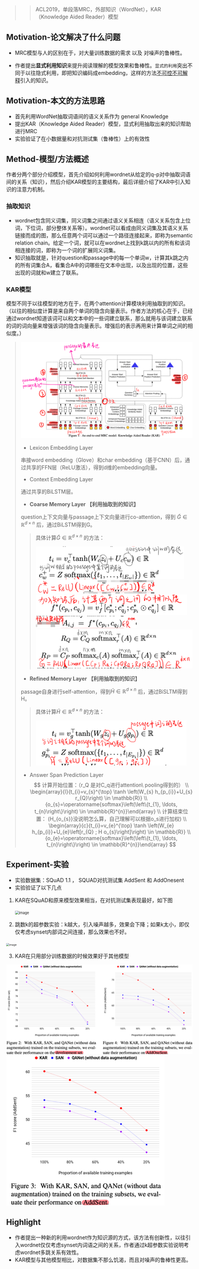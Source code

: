 > >ACL2019，单段落MRC，外部知识（WordNet），KAR（Knowledge Aided Reader）模型



## Motivation-论文解决了什么问题

- MRC模型与人的区别在于，对大量训练数据的需求 以及 对噪声的鲁棒性。

- 作者提出**显式利用知识**来提升阅读理解的模型效果和鲁棒性。`显式的利用`突出不同于以往隐式利用，即把知识编码成embedding，这样的方法<u>不可控不可解释</u>引入的知识。

  

## Motivation-本文的方法思路

- 首先利用WordNet抽取词语间的语义关系作为 general Knowledge
- 提出KAR（Knowledge Aided Reader）模型，显式利用抽取出来的知识帮助进行MRC
- 实验验证了在小数据量和对抗测试集（鲁棒性）上的有效性



## Method-模型/方法概述

作者分两个部分介绍模型，首先介绍如何利用wordnet从给定的q-p对中抽取词语间的关系（知识），然后介绍KAR模型的主要结构，最后详细介绍了KAR中引入知识的注意力机制。

### 抽取知识

-  wordnet包含同义词集，同义词集之间通过语义关系相连（语义关系包含上位词，下位词，部分整体关系等）。wordnet可以看成由同义词集及其语义关系链接而成的图，那么任意两个词可以通过一个路径连接起来，即称为semantic relation chain。给定一个词，就可以在wordnet上找到k跳以内的所有和该词相连接的词，即称为一个词的扩展同义词集。
- 知识抽取就是，针对question和passage中的每一个单词w，计算其k跳之内的所有词集合A，看集合A中的词哪些在文本中出现，以及出现的位置，这些出现的词就和w建立了联系。

### KAR模型

模型不同于以往模型的地方在于，在两个attention计算模块利用抽取到的知识。（以往的相似度计算是来自两个单词的隐含向量表示。作者方法的核心在于，已经通过wordnet知道该词可以和文本中的一些词建立联系，那么就用与该词建立联系的词的词向量来增强该词的隐含向量表示。增强后的表示再用来计算单词之间的相似度。）

>![image-20200107123110951](../../images/image-20200107123110951.png)
>
>- Lexicon Embedding Layer
>
>  串接word embedding（Glove）和char embedding（基于CNN）后，通过共享的FFN层（ReLU激活），得到d维的embedding向量。
>
>- Context Embedding Layer
>
>  通过共享的BiLSTM层。
>
>- **Coarse Memory Layer  【利用抽取到的知识】**
>
>  question上下文向量与passage上下文向量进行co-attention，得到 $\tilde{G} \in \mathbb{R}^{d \times n}$ 后，通过BiLSTM得到G。
>
>  >具体计算$\tilde{G} \in \mathbb{R}^{d \times n}$ 的方法：
>  >
>  ><img src="../../images/image-20200107124501490.png" alt="image-20200107124501490" style="zoom:50%;" />
>  >
>  >
>  >
>  ><img src="../../images/image-20200107124549069.png" alt="image-20200107124549069" style="zoom:50%;" />
>  >
>  >
>  >
>  ><img src="../../images/image-20200107124616704.png" alt="image-20200107124616704" style="zoom:50%;" />
>  >
>  >
>  >
>  ><img src="../../images/image-20200107124708129.png" alt="image-20200107124708129" style="zoom:50%;" />
>  >
>  >
>  >
>  ><img src="../../images/image-20200107124738341.png" alt="image-20200107124738341" style="zoom:50%;" />
>
>- **Refined Memory Layer  【利用抽取到的知识】**
>
>  passage自身进行self-attention，得到$\tilde{H} \in \mathbb{R}^{d \times n}$ 后，通过BiSLTM得到H。
>
>  >具体计算$\tilde{H} \in \mathbb{R}^{d \times n}$ 的方法：
>  >
>  ><img src="../../images/image-20200107124930922.png" alt="image-20200107124930922" style="zoom:50%;" />
>
>- Answer Span Prediction Layer
>  $$
>  计算开始位置：（r_Q 是对C_q进行attention\ pooling得到的）  \\
>  \begin{array}{l}{t_{i}=v_{s}^{\top} \tanh \left(W_{s} h_{p_{i}}+U_{s} r_{Q}\right) \in \mathbb{R}} \\ {o_{s}=\operatorname{softmax}\left(\left\{t_{1}, \ldots, t_{n}\right\}\right) \in \mathbb{R}^{n}}\end{array}   \\
>  计算结束位置： (H_{o_{s}}没说明怎么算，自己理解可以根据o_s进行加权) \\
>  \begin{array}{c}{t_{i}=v_{e}^{\top} \tanh \left(W_{e} h_{p_{i}}+U_{e}\left[r_{Q} ; H o_{s}\right]\right) \in \mathbb{R}} \\ {o_{e}=\operatorname{softmax}\left(\left\{t_{1}, \ldots, t_{n}\right\}\right) \in \mathbb{R}^{n}}\end{array}
>  $$



## Experiment-实验

- 实验数据集：SQuAD 1.1 ， SQUAD对抗测试集 AddSent 和 AddOnesent
- 实验验证了以下几点

1. KAR在SQuAD和原来模型效果相当，在对抗测试集表现最好，如下图

   <img src="http://forum.deepaccess.cn/uploads/default/optimized/1X/e736ceebd2dd0635a99dc407201689cdc8449d4b_2_690x310.png" alt="image" style="zoom:67%;" />

2. 跳数k的超参数实验：k越大，引入噪声越多，效果会下降；如果k太小，即仅仅考虑synset内部词之间连接，那么效果也不好。

  <img src="http://forum.deepaccess.cn/uploads/default/original/1X/978a2283bfb3dac7a15e22afd04be602ebd84861.png" alt="image" style="zoom:50%;" />

3. KAR在只用部分训练数据的时候效果好于其他模型

<img src="../../images/image-20200107134120859.png" alt="image-20200107134120859" style="zoom:50%;" />

<img src="../../images/image-20200107134213631.png" alt="image-20200107134213631" style="zoom:50%;" />



## Highlight

- 作者提出一种新的利用wordnet作为知识源的方式，该方法有创新性，以往引入wordnet仅仅考虑synset内词语之间的关系，作者通过k超参数实验说明考虑wordnet多跳关系有效性。
- KAR模型与其他模型相比，对数据集不那么饥渴，而且对噪声的鲁棒性更高。